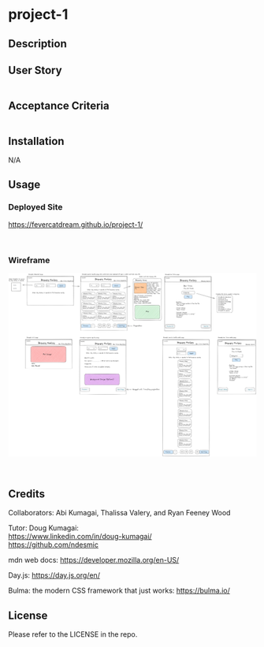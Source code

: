 # project-1

## Description



## User Story

```

```

## Acceptance Criteria

```

```

## Installation

N/A

## Usage



### Deployed Site
https://fevercatdream.github.io/project-1/

<br />

### Wireframe
![wireframe](./assets/images/wireframe-diff-page-views-brewery-info.png)

<br />

## Credits

Collaborators: Abi Kumagai, Thalissa Valery, and Ryan Feeney Wood

Tutor: Doug Kumagai:
<br />
https://www.linkedin.com/in/doug-kumagai/
<br />
https://github.com/ndesmic


mdn web docs: https://developer.mozilla.org/en-US/

Day.js: https://day.js.org/en/

Bulma: the modern CSS framework that just works: https://bulma.io/


## License

Please refer to the LICENSE in the repo.
